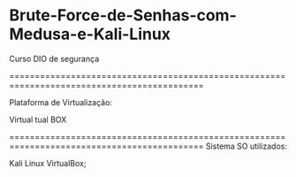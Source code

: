 # Brute-Force-de-Senhas-com-Medusa-e-Kali-Linux
Curso DIO de segurança

============================================================================================

Plataforma de Virtualização:

Virtual tual BOX

============================================================================================
Sistema SO utilizados:

Kali Linux VirtualBox;






